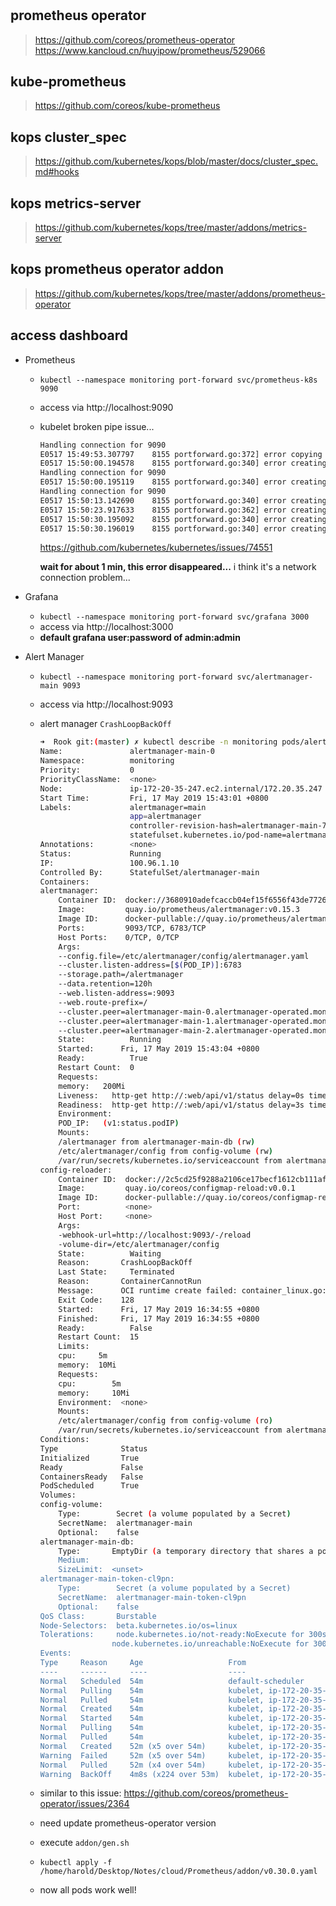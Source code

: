 #

## prometheus operator

> https://github.com/coreos/prometheus-operator
> https://www.kancloud.cn/huyipow/prometheus/529066

## kube-prometheus

> https://github.com/coreos/kube-prometheus

## kops cluster_spec

> https://github.com/kubernetes/kops/blob/master/docs/cluster_spec.md#hooks

## kops metrics-server

> https://github.com/kubernetes/kops/tree/master/addons/metrics-server

## kops prometheus operator addon

> https://github.com/kubernetes/kops/tree/master/addons/prometheus-operator

## access dashboard

* Prometheus

  * `kubectl --namespace monitoring port-forward svc/prometheus-k8s 9090`

  * access via http://localhost:9090

  * kubelet broken pipe issue...

    ```bash
    Handling connection for 9090
    E0517 15:49:53.307797    8155 portforward.go:372] error copying from remote stream to local connection: readfrom tcp6 [::1]:9090->[::1]:46214: write tcp6 [::1]:9090->[::1]:46214: write: broken pipe
    E0517 15:50:00.194578    8155 portforward.go:340] error creating error stream for port 9090 -> 9090: Timeout occured
    Handling connection for 9090
    E0517 15:50:00.195119    8155 portforward.go:340] error creating error stream for port 9090 -> 9090: Timeout occured
    Handling connection for 9090
    E0517 15:50:13.142690    8155 portforward.go:340] error creating error stream for port 9090 -> 9090: Timeout occured
    E0517 15:50:23.917633    8155 portforward.go:362] error creating forwarding stream for port 9090 -> 9090: Timeout occured
    E0517 15:50:30.195092    8155 portforward.go:340] error creating error stream for port 9090 -> 9090: Timeout occured
    E0517 15:50:30.196019    8155 portforward.go:340] error creating error stream for port 9090 -> 9090: Timeout occured
    ```

    https://github.com/kubernetes/kubernetes/issues/74551

    **wait for about 1 min, this error disappeared...**
    i think it's a network connection problem...

* Grafana
  * `kubectl --namespace monitoring port-forward svc/grafana 3000`
  * access via http://localhost:3000
  * **default grafana user:password of admin:admin**

* Alert Manager
  * `kubectl --namespace monitoring port-forward svc/alertmanager-main 9093`
  * access via http://localhost:9093
  * alert manager `CrashLoopBackOff`

    ```bash
    ➜  Rook git:(master) ✗ kubectl describe -n monitoring pods/alertmanager-main-0
    Name:               alertmanager-main-0
    Namespace:          monitoring
    Priority:           0
    PriorityClassName:  <none>
    Node:               ip-172-20-35-247.ec2.internal/172.20.35.247
    Start Time:         Fri, 17 May 2019 15:43:01 +0800
    Labels:             alertmanager=main
                        app=alertmanager
                        controller-revision-hash=alertmanager-main-77d58f899d
                        statefulset.kubernetes.io/pod-name=alertmanager-main-0
    Annotations:        <none>
    Status:             Running
    IP:                 100.96.1.10
    Controlled By:      StatefulSet/alertmanager-main
    Containers:
    alertmanager:
        Container ID:  docker://3680910adefcaccb04ef15f6556f43de7726de52ff358803f529f2a5b1e01b90
        Image:         quay.io/prometheus/alertmanager:v0.15.3
        Image ID:      docker-pullable://quay.io/prometheus/alertmanager@sha256:27410e5c88aaaf796045e825b257a0857cca0876ca3804ba61175dd8a9f5b798
        Ports:         9093/TCP, 6783/TCP
        Host Ports:    0/TCP, 0/TCP
        Args:
        --config.file=/etc/alertmanager/config/alertmanager.yaml
        --cluster.listen-address=[$(POD_IP)]:6783
        --storage.path=/alertmanager
        --data.retention=120h
        --web.listen-address=:9093
        --web.route-prefix=/
        --cluster.peer=alertmanager-main-0.alertmanager-operated.monitoring.svc:6783
        --cluster.peer=alertmanager-main-1.alertmanager-operated.monitoring.svc:6783
        --cluster.peer=alertmanager-main-2.alertmanager-operated.monitoring.svc:6783
        State:          Running
        Started:      Fri, 17 May 2019 15:43:04 +0800
        Ready:          True
        Restart Count:  0
        Requests:
        memory:   200Mi
        Liveness:   http-get http://:web/api/v1/status delay=0s timeout=3s period=10s #success=1 #failure=10
        Readiness:  http-get http://:web/api/v1/status delay=3s timeout=3s period=5s #success=1 #failure=10
        Environment:
        POD_IP:   (v1:status.podIP)
        Mounts:
        /alertmanager from alertmanager-main-db (rw)
        /etc/alertmanager/config from config-volume (rw)
        /var/run/secrets/kubernetes.io/serviceaccount from alertmanager-main-token-cl9pn (ro)
    config-reloader:
        Container ID:  docker://2c5cd25f9288a2106ce17becf1612cb111afcb639243cc4e4cf511952d85802d
        Image:         quay.io/coreos/configmap-reload:v0.0.1
        Image ID:      docker-pullable://quay.io/coreos/configmap-reload@sha256:e2fd60ff0ae4500a75b80ebaa30e0e7deba9ad107833e8ca53f0047c42c5a057
        Port:          <none>
        Host Port:     <none>
        Args:
        -webhook-url=http://localhost:9093/-/reload
        -volume-dir=/etc/alertmanager/config
        State:          Waiting
        Reason:       CrashLoopBackOff
        Last State:     Terminated
        Reason:       ContainerCannotRun
        Message:      OCI runtime create failed: container_linux.go:348: starting container process caused "process_linux.go:402: container init caused \"process_linux.go:367: setting cgroup config for procHooks process caused \\\"failed to write 10485760 to memory.limit_in_bytes: write /sys/fs/cgroup/memory/kubepods/burstable/pod6601d27f-7877-11e9-a3e2-0a96c25a44aa/2c5cd25f9288a2106ce17becf1612cb111afcb639243cc4e4cf511952d85802d/memory.limit_in_bytes: device or resource busy\\\"\"": unknown
        Exit Code:    128
        Started:      Fri, 17 May 2019 16:34:55 +0800
        Finished:     Fri, 17 May 2019 16:34:55 +0800
        Ready:          False
        Restart Count:  15
        Limits:
        cpu:     5m
        memory:  10Mi
        Requests:
        cpu:        5m
        memory:     10Mi
        Environment:  <none>
        Mounts:
        /etc/alertmanager/config from config-volume (ro)
        /var/run/secrets/kubernetes.io/serviceaccount from alertmanager-main-token-cl9pn (ro)
    Conditions:
    Type              Status
    Initialized       True 
    Ready             False 
    ContainersReady   False 
    PodScheduled      True 
    Volumes:
    config-volume:
        Type:        Secret (a volume populated by a Secret)
        SecretName:  alertmanager-main
        Optional:    false
    alertmanager-main-db:
        Type:       EmptyDir (a temporary directory that shares a pod's lifetime)
        Medium:     
        SizeLimit:  <unset>
    alertmanager-main-token-cl9pn:
        Type:        Secret (a volume populated by a Secret)
        SecretName:  alertmanager-main-token-cl9pn
        Optional:    false
    QoS Class:       Burstable
    Node-Selectors:  beta.kubernetes.io/os=linux
    Tolerations:     node.kubernetes.io/not-ready:NoExecute for 300s
                    node.kubernetes.io/unreachable:NoExecute for 300s
    Events:
    Type     Reason     Age                   From                                    Message
    ----     ------     ----                  ----                                    -------
    Normal   Scheduled  54m                   default-scheduler                       Successfully assigned monitoring/alertmanager-main-0 to ip-172-20-35-247.ec2.internal
    Normal   Pulling    54m                   kubelet, ip-172-20-35-247.ec2.internal  pulling image "quay.io/prometheus/alertmanager:v0.15.3"
    Normal   Pulled     54m                   kubelet, ip-172-20-35-247.ec2.internal  Successfully pulled image "quay.io/prometheus/alertmanager:v0.15.3"
    Normal   Created    54m                   kubelet, ip-172-20-35-247.ec2.internal  Created container
    Normal   Started    54m                   kubelet, ip-172-20-35-247.ec2.internal  Started container
    Normal   Pulling    54m                   kubelet, ip-172-20-35-247.ec2.internal  pulling image "quay.io/coreos/configmap-reload:v0.0.1"
    Normal   Pulled     54m                   kubelet, ip-172-20-35-247.ec2.internal  Successfully pulled image "quay.io/coreos/configmap-reload:v0.0.1"
    Normal   Created    52m (x5 over 54m)     kubelet, ip-172-20-35-247.ec2.internal  Created container
    Warning  Failed     52m (x5 over 54m)     kubelet, ip-172-20-35-247.ec2.internal  Error: failed to start container "config-reloader": Error response from daemon: OCI runtime create failed: container_linux.go:348: starting container process caused "process_linux.go:402: container init caused \"process_linux.go:367: setting cgroup config for procHooks process caused \\\"failed to write 10485760 to memory.limit_in_bytes: write /sys/fs/cgroup/memory/kubepods/burstable/pod6601d27f-7877-11e9-a3e2-0a96c25a44aa/config-reloader/memory.limit_in_bytes: device or resource busy\\\"\"": unknown
    Normal   Pulled     52m (x4 over 54m)     kubelet, ip-172-20-35-247.ec2.internal  Container image "quay.io/coreos/configmap-reload:v0.0.1" already present on machine
    Warning  BackOff    4m8s (x224 over 53m)  kubelet, ip-172-20-35-247.ec2.internal  Back-off restarting failed container
    ```

  * similar to this issue: https://github.com/coreos/prometheus-operator/issues/2364
  * need update prometheus-operator version
  * execute `addon/gen.sh`
  * `kubectl apply -f /home/harold/Desktop/Notes/cloud/Prometheus/addon/v0.30.0.yaml`
  * now all pods work well!